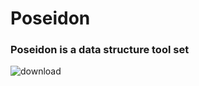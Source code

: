 # Poseidon
### Poseidon is a data structure tool set
![download](https://user-images.githubusercontent.com/107733608/175427602-2780fbff-154b-480a-9cd8-462d5e5fcea1.jpg)
